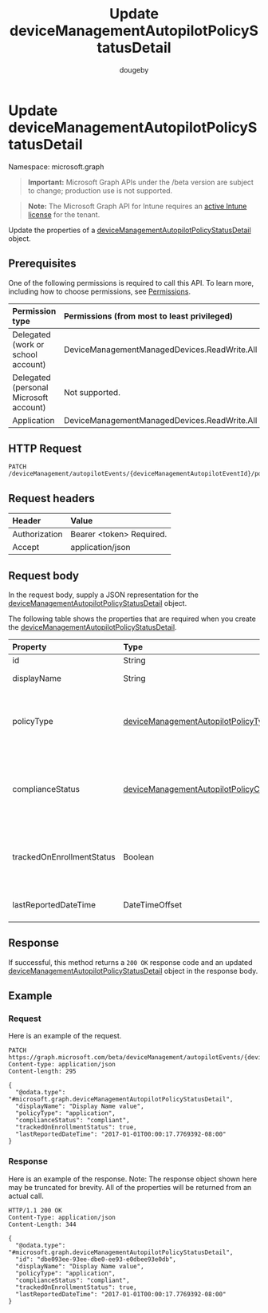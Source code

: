 ﻿---
title: "Update deviceManagementAutopilotPolicyStatusDetail"
description: "Update the properties of a deviceManagementAutopilotPolicyStatusDetail object."
author: "dougeby"
localization_priority: Normal
ms.prod: "intune"
doc_type: apiPageType
---

# Update deviceManagementAutopilotPolicyStatusDetail

Namespace: microsoft.graph

> **Important:** Microsoft Graph APIs under the /beta version are subject to change; production use is not supported.

> **Note:** The Microsoft Graph API for Intune requires an [active Intune license](https://go.microsoft.com/fwlink/?linkid=839381) for the tenant.

Update the properties of a [deviceManagementAutopilotPolicyStatusDetail](../resources/intune-troubleshooting-devicemanagementautopilotpolicystatusdetail.md) object.

## Prerequisites

One of the following permissions is required to call this API. To learn more, including how to choose permissions, see [Permissions](/graph/permissions-reference).

| Permission type                        | Permissions (from most to least privileged)  |
| :------------------------------------- | :------------------------------------------- |
| Delegated (work or school account)     | DeviceManagementManagedDevices.ReadWrite.All |
| Delegated (personal Microsoft account) | Not supported.                               |
| Application                            | DeviceManagementManagedDevices.ReadWrite.All |

## HTTP Request

<!-- {
  "blockType": "ignored"
}
-->

```http
PATCH /deviceManagement/autopilotEvents/{deviceManagementAutopilotEventId}/policyStatusDetails/{deviceManagementAutopilotPolicyStatusDetailId}
```

## Request headers

| Header        | Value                          |
| :------------ | :----------------------------- |
| Authorization | Bearer &lt;token&gt; Required. |
| Accept        | application/json               |

## Request body

In the request body, supply a JSON representation for the [deviceManagementAutopilotPolicyStatusDetail](../resources/intune-troubleshooting-devicemanagementautopilotpolicystatusdetail.md) object.

The following table shows the properties that are required when you create the [deviceManagementAutopilotPolicyStatusDetail](../resources/intune-troubleshooting-devicemanagementautopilotpolicystatusdetail.md).

| Property                  | Type                                                                                                                                      | Description                                                                                                                      |
| :------------------------ | :---------------------------------------------------------------------------------------------------------------------------------------- | :------------------------------------------------------------------------------------------------------------------------------- |
| id                        | String                                                                                                                                    | UUID for the object                                                                                                              |
| displayName               | String                                                                                                                                    | The friendly name of the policy.                                                                                                 |
| policyType                | [deviceManagementAutopilotPolicyType](../resources/intune-troubleshooting-devicemanagementautopilotpolicytype.md)                         | The type of policy. Possible values are: `unknown`, `application`, `appModel`, `configurationPolicy`.                            |
| complianceStatus          | [deviceManagementAutopilotPolicyComplianceStatus](../resources/intune-troubleshooting-devicemanagementautopilotpolicycompliancestatus.md) | The policy compliance status. Possible values are: `unknown`, `compliant`, `installed`, `notCompliant`, `notInstalled`, `error`. |
| trackedOnEnrollmentStatus | Boolean                                                                                                                                   | Indicates if this prolicy was tracked as part of the autopilot bootstrap enrollment sync session                                 |
| lastReportedDateTime      | DateTimeOffset                                                                                                                            | Timestamp of the reported policy status                                                                                          |

## Response

If successful, this method returns a `200 OK` response code and an updated [deviceManagementAutopilotPolicyStatusDetail](../resources/intune-troubleshooting-devicemanagementautopilotpolicystatusdetail.md) object in the response body.

## Example

### Request

Here is an example of the request.

```http
PATCH https://graph.microsoft.com/beta/deviceManagement/autopilotEvents/{deviceManagementAutopilotEventId}/policyStatusDetails/{deviceManagementAutopilotPolicyStatusDetailId}
Content-type: application/json
Content-length: 295

{
  "@odata.type": "#microsoft.graph.deviceManagementAutopilotPolicyStatusDetail",
  "displayName": "Display Name value",
  "policyType": "application",
  "complianceStatus": "compliant",
  "trackedOnEnrollmentStatus": true,
  "lastReportedDateTime": "2017-01-01T00:00:17.7769392-08:00"
}
```

### Response

Here is an example of the response. Note: The response object shown here may be truncated for brevity. All of the properties will be returned from an actual call.

```http
HTTP/1.1 200 OK
Content-Type: application/json
Content-Length: 344

{
  "@odata.type": "#microsoft.graph.deviceManagementAutopilotPolicyStatusDetail",
  "id": "dbe093ee-93ee-dbe0-ee93-e0dbee93e0db",
  "displayName": "Display Name value",
  "policyType": "application",
  "complianceStatus": "compliant",
  "trackedOnEnrollmentStatus": true,
  "lastReportedDateTime": "2017-01-01T00:00:17.7769392-08:00"
}
```
